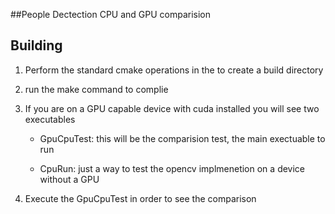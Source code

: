 ##People Dectection CPU and GPU comparision 

Building
--------

1. Perform the standard cmake operations in the to create a build directory

2. run the make command to complie

3. If you are on a GPU capable device with cuda installed you will see two executables

	- GpuCpuTest: this will be the comparision test, the main exectuable to run

	- CpuRun: just a way to test the opencv implmenetion on a device without a GPU

4. Execute the GpuCpuTest in order to see the comparison 
